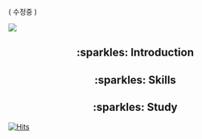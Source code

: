 ( 수정중 ) 

<img src="https://capsule-render.vercel.app/api?type=waving&color=FFCFDA&height=200&section=header&text=changhui's&fontSize=90" />

<div align=center>
  <h2>:sparkles: Introduction</h2>

  <h2>:sparkles: Skills</h2>
    <img src="https://img.shields.io/badge/SPRING-6DB33F?style=flat&logo=spring&logoColor=white"/>

  <h2>:sparkles: Study</h2>
    <img src="https://img.shields.io/badge/AWS-232F3E?style=flat&logo=amazonaws&logoColor=white"/>
  
</div>


[![Hits](https://hits.seeyoufarm.com/api/count/incr/badge.svg?url=https%3A%2F%2Fgithub.com%2Fchanghui98&count_bg=%23FFD4DF&title_bg=%23555555&icon=&icon_color=%23E7E7E7&title=hui&edge_flat=false)](https://hits.seeyoufarm.com)

